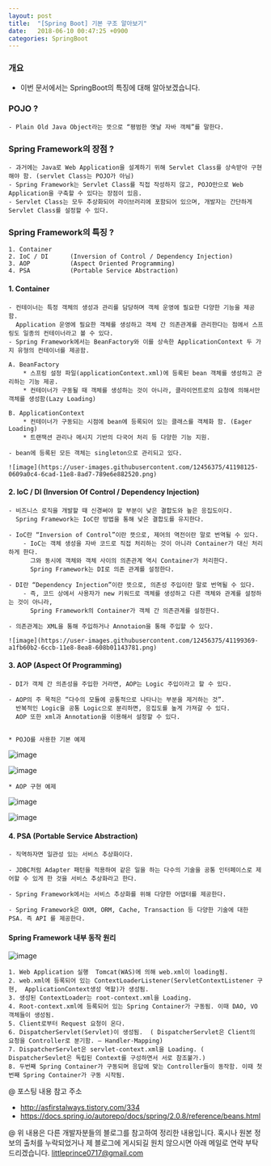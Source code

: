 ```yaml
---
layout: post
title:  "[Spring Boot] 기본 구조 알아보기"
date:   2018-06-10 00:47:25 +0900
categories: SpringBoot
---
```


### 개요
- 이번 문서에서는 SpringBoot의 특징에 대해 알아보겠습니다.

### POJO ? 
    - Plain Old Java Object라는 뜻으로 “평범한 옛날 자바 객체”를 말한다. 
### Spring Framework의 장점 ? 
    - 과거에는 Java로 Web Application을 설계하기 위해 Servlet Class를 상속받아 구현해야 함. (servlet Class는 POJO가 아님) 
    - Spring Framework는 Servlet Class를 직접 작성하지 않고, POJO만으로 Web Application을 구축할 수 있다는 장점이 있음.
    - Servlet Class는 모두 추상화되어 라이브러리에 포함되어 있으며, 개발자는 간단하게 Servlet Class를 설정할 수 있다.
### Spring Framework의 특징 ? 
    1. Container
    2. IoC / DI      (Inversion of Control / Dependency Injection) 
    3. AOP           (Aspect Oriented Programming) 
    4. PSA           (Portable Service Abstraction) 

#### 1. Container
    - 컨테이너는 특정 객체의 생성과 관리를 담당하며 객체 운영에 필요한 다양한 기능을 제공함. 
      Application 운영에 필요한 객체를 생성하고 객체 간 의존관계를 관리한다는 점에서 스프링도 일종의 컨테이너라고 볼 수 있다. 
    - Spring Framework에서는 BeanFactory와 이를 상속한 ApplicationContext 두 가지 유형의 컨테이너를 제공함.
    
    A. BeanFactory
        * 스프링 설정 파일(applicationContext.xml)에 등록된 bean 객체를 생성하고 관리하는 기능 제공.
        * 컨테이너가 구동될 때 객체를 생성하는 것이 아니라, 클라이언트로의 요청에 의해서만 객체를 생성함(Lazy Loading)  
        
    B. ApplicationContext
        * 컨테이너가 구동되는 시점에 bean에 등록되어 있는 클래스를 객체화 함. (Eager Loading)
        * 트랜잭션 관리나 메시지 기반의 다국어 처리 등 다양한 기능 지원.
    
    - bean에 등록된 모든 객체는 singleton으로 관리되고 있다.
    
    ![image](https://user-images.githubusercontent.com/12456375/41198125-0609a0c4-6cad-11e8-8ad7-789e6e882520.png)



#### 2. IoC / DI (Inversion Of Control / Dependency Injection)
    - 비즈니스 로직을 개발할 때 신경써야 할 부분이 낮은 결합도와 높은 응집도이다.
      Spring Framework는 IoC란 방법을 통해 낮은 결합도를 유지한다. 
    
    - IoC란 “Inversion of Control”이란 뜻으로, 제어의 역전이란 말로 번역될 수 있다. 
        - IoC는 객체 생성을 자바 코드로 직접 처리하는 것이 아니라 Container가 대신 처리하게 한다. 
          그와 동시에 객체와 객체 사이의 의존관계 역시 Container가 처리한다.
          Spring Framework는 DI로 의존 관계를 설정한다.
    
    - DI란 “Dependency Injection”이란 뜻으로, 의존성 주입이란 말로 번역될 수 있다. 
        - 즉, 코드 상에서 사용자가 new 키워드로 객체를 생성하고 다른 객체와 관계를 설정하는 것이 아니라, 
          Spring Framework의 Container가 객체 간 의존관계를 설정한다.  
    
    - 의존관계는 XML을 통해 주입하거나 Annotaion을 통해 주입할 수 있다. 
    
    ![image](https://user-images.githubusercontent.com/12456375/41199369-a1fb60b2-6ccb-11e8-8ea8-608b01143781.png)


#### 3. AOP (Aspect Of Programming)
    - DI가 객체 간 의존성을 주입한 거라면, AOP는 Logic 주입이라고 할 수 있다. 
    
    - AOP의 주 목적은 “다수의 모듈에 공통적으로 나타나는 부분을 제거하는 것”.
      반복적인 Logic을 공통 Logic으로 분리하면, 응집도를 높게 가져갈 수 있다. 
      AOP 또한 xml과 Annotation을 이용해서 설정할 수 있다. 


    * POJO를 사용한 기본 예제 
    
![image](https://user-images.githubusercontent.com/12456375/41199480-d30dc698-6ccd-11e8-9e02-b43bd145c765.png)
    
![image](https://user-images.githubusercontent.com/12456375/41199515-7dfbbede-6cce-11e8-92cd-bc05821ed70a.png)
    
    * AOP 구현 예제 
    
![image](https://user-images.githubusercontent.com/12456375/41199483-e3547164-6ccd-11e8-9b56-ebfc14a3eb37.png)
    
![image](https://user-images.githubusercontent.com/12456375/41199517-8084030a-6cce-11e8-9fb0-0fa774a87332.png)



#### 4. PSA (Portable Service Abstraction) 
    - 직역하자면 일관성 있는 서비스 추상화이다.
    
    - JDBC처럼 Adapter 패턴을 적용하여 같은 일을 하는 다수의 기술을 공통 인터페이스로 제어할 수 있게 한 것을 서비스 추상화라고 한다. 
    
    - Spring Framework에서는 서비스 추상화를 위해 다양한 어댑터를 제공한다.
    
    - Spring Framework은 OXM, ORM, Cache, Transaction 등 다양한 기술에 대한 PSA. 즉 API 를 제공한다. 





#### Spring Framework 내부 동작 원리


![image](https://user-images.githubusercontent.com/12456375/41199491-121d7478-6cce-11e8-82ae-fb211f838881.png)
    
    1. Web Application 실행  Tomcat(WAS)에 의해 web.xml이 loading됨.
    2. web.xml에 등록되어 있는 ContextLoaderListener(ServletContextListener 구현,  ApplicationContext생성 역할)가 생성됨. 
    3. 생성된 ContextLoader는 root-context.xml을 Loading.
    4. Root-context.xml에 등록되어 있는 Spring Container가 구동됨. 이때 DAO, VO 객체들이 생성됨.
    5. Client로부터 Request 요청이 온다.
    6. DispatcherServlet(Servlet)이 생성됨.  ( DispatcherServlet은 Client의 요청을 Controller로 분기함. – Handler-Mapping)
    7. DispatcherServlet은 servlet-context.xml을 Loading. ( DispatcherSevlet은 독립된 Context를 구성하면서 서로 참조불가.)
    8. 두번째 Spring Container가 구동되며 응답에 맞는 Controller들이 동작함. 이때 첫번째 Spring Container가 구동 시작됨.






  @ 포스팅 내용 참고 주소
  - http://asfirstalways.tistory.com/334
  - https://docs.spring.io/autorepo/docs/spring/2.0.8/reference/beans.html  


  @ 위 내용은 다른 개발자분들의 블로그를 참고하여 정리한 내용입니다. 
  혹시나 원본 정보의 출처를 누락되었거나 제 블로그에 게시되길 원치 않으시면 아래 메일로 연락 부탁드리겠습니다.
  littleprince0717@gmail.com 